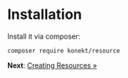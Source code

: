 # Installation

Install it via composer:

```
composer require konekt/resource
```

**Next**: [Creating Resources &raquo;](creating-resources.md)
